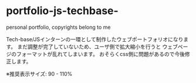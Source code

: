 # portfolio-js-techbase-
personal portfolio, copyrights belong to me

Tech-base/JSインターンの一環として制作したウェブポートフォリオになります。 まだ調整が完了していないため、ユーザ側で拡大縮小を行うと ウェブページのフォーマットが乱れてしまいます。 おそらくcss側に問題があるので今後修正します。

※推奨表示サイズ: 90 - 110%
